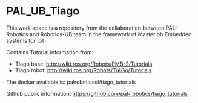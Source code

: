 # PAL_UB_Tiago

This work space is a repository from the collaboration between PAL-Robotics and Robotics-UB team in the framework of Master ob Embedded systems for IoT.

Contains Tutorial information from:
- Tiago base: http://wiki.ros.org/Robots/PMB-2/Tutorials
- Tiago robot: http://wiki.ros.org/Robots/TIAGo/Tutorials

The docker available is: palroboticssl/tiago_tutorials

Github public information: https://github.com/pal-robotics/tiago_tutorials

